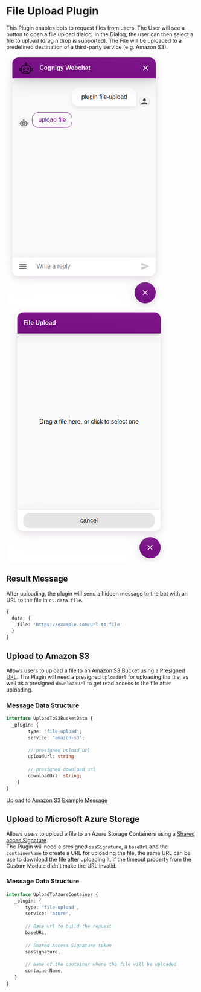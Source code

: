 # File Upload Plugin
This Plugin enables bots to request files from users.
The User will see a button to open a file upload dialog.
In the Dialog, the user can then select a file to upload (drag n drop is supported).
The File will be uploaded to a predefined destination of a third-party service (e.g. Amazon S3).

![file upload button](./docs/file-upload-button.png)
![file upload dialog](./docs/file-upload-dialog.png)

## Result Message
After uploading, the plugin will send a hidden message to the bot with an URL to the file in `ci.data.file`.
```typescript
{
  data: {
    file: 'https://example.com/url-to-file'
  }
}
```


## Upload to Amazon S3
Allows users to upload a file to an Amazon S3 Bucket using a [Presigned URL](https://docs.aws.amazon.com/AmazonS3/latest/dev/PresignedUrlUploadObject.html).
The Plugin will need a presigned `uploadUrl` for uploading the file, as well as a presigned `downloadUrl` to get read access to the file after uploading.


### Message Data Structure
```typescript
interface UploadToS3BucketData {
  _plugin: {
        type: 'file-upload';
        service: 'amazon-s3';

        // presigned upload url
        uploadUrl: string;
        
        // presigned download url
        downloadUrl: string;
    }
}
```
[Upload to Amazon S3 Example Message](./docs/AmazonS3.message.json)


## Upload to Microsoft Azure Storage
Allows users to upload a file to an Azure Storage Containers using a [Shared acces Signature](https://docs.microsoft.com/es-es/rest/api/storageservices/delegate-access-with-shared-access-signature)   
The Plugin will need a presigned `sasSignature`, a `baseUrl` and the `containerName` to create a URL for uploading the file, the same URL can be use to download the file after uploading it, if the timeout property from the Custom Module didn't make the URL invalid.


### Message Data Structure
```typescript
interface UploadToAzureContainer {
   _plugin: {
       type: 'file-upload',
       service: 'azure',
       
       // Base url to build the request 
       baseURL,
       
       // Shared Access Signature token
       sasSignature,
       
       // Name of the container where the file will be uploaded
       containerName,
   }
}



